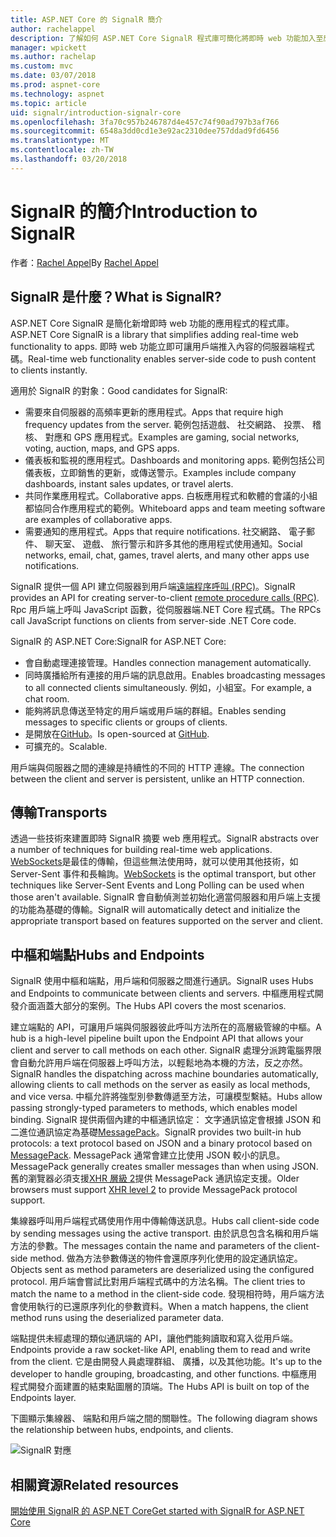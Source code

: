 ```yaml
---
title: ASP.NET Core 的 SignalR 簡介
author: rachelappel
description: 了解如何 ASP.NET Core SignalR 程式庫可簡化將即時 web 功能加入至應用程式。
manager: wpickett
ms.author: rachelap
ms.custom: mvc
ms.date: 03/07/2018
ms.prod: aspnet-core
ms.technology: aspnet
ms.topic: article
uid: signalr/introduction-signalr-core
ms.openlocfilehash: 3fa70c957b246787d4e457c74f90ad797b3af766
ms.sourcegitcommit: 6548a3dd0cd1e3e92ac2310dee757ddad9fd6456
ms.translationtype: MT
ms.contentlocale: zh-TW
ms.lasthandoff: 03/20/2018
---
```

# <a name="introduction-to-signalr"></a><span data-ttu-id="a9d6e-103">SignalR 的簡介</span><span class="sxs-lookup"><span data-stu-id="a9d6e-103">Introduction to SignalR</span></span>

<span data-ttu-id="a9d6e-104">作者：[Rachel Appel](https://twitter.com/rachelappel)</span><span class="sxs-lookup"><span data-stu-id="a9d6e-104">By [Rachel Appel](https://twitter.com/rachelappel)</span></span>

## <a name="what-is-signalr"></a><span data-ttu-id="a9d6e-105">SignalR 是什麼？</span><span class="sxs-lookup"><span data-stu-id="a9d6e-105">What is SignalR?</span></span>

<span data-ttu-id="a9d6e-106">ASP.NET Core SignalR 是簡化新增即時 web 功能的應用程式的程式庫。</span><span class="sxs-lookup"><span data-stu-id="a9d6e-106">ASP.NET Core SignalR is a library that simplifies adding real-time web functionality to apps.</span></span> <span data-ttu-id="a9d6e-107">即時 web 功能立即可讓用戶端推入內容的伺服器端程式碼。</span><span class="sxs-lookup"><span data-stu-id="a9d6e-107">Real-time web functionality enables server-side code to push content to clients instantly.</span></span>

<span data-ttu-id="a9d6e-108">適用於 SignalR 的對象：</span><span class="sxs-lookup"><span data-stu-id="a9d6e-108">Good candidates for SignalR:</span></span>

* <span data-ttu-id="a9d6e-109">需要來自伺服器的高頻率更新的應用程式。</span><span class="sxs-lookup"><span data-stu-id="a9d6e-109">Apps that require high frequency updates from the server.</span></span> <span data-ttu-id="a9d6e-110">範例包括遊戲、 社交網路、 投票、 稽核、 對應和 GPS 應用程式。</span><span class="sxs-lookup"><span data-stu-id="a9d6e-110">Examples are gaming, social networks, voting, auction, maps, and GPS apps.</span></span>
* <span data-ttu-id="a9d6e-111">儀表板和監視的應用程式。</span><span class="sxs-lookup"><span data-stu-id="a9d6e-111">Dashboards and monitoring apps.</span></span> <span data-ttu-id="a9d6e-112">範例包括公司儀表板，立即銷售的更新，或傳送警示。</span><span class="sxs-lookup"><span data-stu-id="a9d6e-112">Examples include company dashboards, instant sales updates, or travel alerts.</span></span>
* <span data-ttu-id="a9d6e-113">共同作業應用程式。</span><span class="sxs-lookup"><span data-stu-id="a9d6e-113">Collaborative apps.</span></span> <span data-ttu-id="a9d6e-114">白板應用程式和軟體的會議的小組都協同合作應用程式的範例。</span><span class="sxs-lookup"><span data-stu-id="a9d6e-114">Whiteboard apps and team meeting software are examples of collaborative apps.</span></span>
* <span data-ttu-id="a9d6e-115">需要通知的應用程式。</span><span class="sxs-lookup"><span data-stu-id="a9d6e-115">Apps that require notifications.</span></span> <span data-ttu-id="a9d6e-116">社交網路、 電子郵件、 聊天室、 遊戲、 旅行警示和許多其他的應用程式使用通知。</span><span class="sxs-lookup"><span data-stu-id="a9d6e-116">Social networks, email, chat, games, travel alerts, and many other apps use notifications.</span></span>

<span data-ttu-id="a9d6e-117">SignalR 提供一個 API 建立伺服器到用戶端[遠端程序呼叫 (RPC)](https://wikipedia.org/wiki/Remote_procedure_call)。</span><span class="sxs-lookup"><span data-stu-id="a9d6e-117">SignalR provides an API for creating server-to-client [remote procedure calls (RPC)](https://wikipedia.org/wiki/Remote_procedure_call).</span></span> <span data-ttu-id="a9d6e-118">Rpc 用戶端上呼叫 JavaScript 函數，從伺服器端.NET Core 程式碼。</span><span class="sxs-lookup"><span data-stu-id="a9d6e-118">The RPCs call JavaScript functions on clients from server-side .NET Core code.</span></span>

<span data-ttu-id="a9d6e-119">SignalR 的 ASP.NET Core:</span><span class="sxs-lookup"><span data-stu-id="a9d6e-119">SignalR for ASP.NET Core:</span></span>

* <span data-ttu-id="a9d6e-120">會自動處理連接管理。</span><span class="sxs-lookup"><span data-stu-id="a9d6e-120">Handles connection management automatically.</span></span>
* <span data-ttu-id="a9d6e-121">同時廣播給所有連接的用戶端的訊息啟用。</span><span class="sxs-lookup"><span data-stu-id="a9d6e-121">Enables broadcasting messages to all connected clients simultaneously.</span></span> <span data-ttu-id="a9d6e-122">例如，小組室。</span><span class="sxs-lookup"><span data-stu-id="a9d6e-122">For example, a chat room.</span></span>
* <span data-ttu-id="a9d6e-123">能夠將訊息傳送至特定的用戶端或用戶端的群組。</span><span class="sxs-lookup"><span data-stu-id="a9d6e-123">Enables sending messages to specific clients or groups of clients.</span></span>
* <span data-ttu-id="a9d6e-124">是開放在[GitHub](https://github.com/aspnet/signalr)。</span><span class="sxs-lookup"><span data-stu-id="a9d6e-124">Is open-sourced at [GitHub](https://github.com/aspnet/signalr).</span></span>
* <span data-ttu-id="a9d6e-125">可擴充的。</span><span class="sxs-lookup"><span data-stu-id="a9d6e-125">Scalable.</span></span>

<span data-ttu-id="a9d6e-126">用戶端與伺服器之間的連線是持續性的不同的 HTTP 連線。</span><span class="sxs-lookup"><span data-stu-id="a9d6e-126">The connection between the client and server is persistent, unlike an HTTP connection.</span></span>

## <a name="transports"></a><span data-ttu-id="a9d6e-127">傳輸</span><span class="sxs-lookup"><span data-stu-id="a9d6e-127">Transports</span></span>

<span data-ttu-id="a9d6e-128">透過一些技術來建置即時 SignalR 摘要 web 應用程式。</span><span class="sxs-lookup"><span data-stu-id="a9d6e-128">SignalR abstracts over a number of techniques for building real-time web applications.</span></span> <span data-ttu-id="a9d6e-129">[WebSockets](https://tools.ietf.org/html/rfc7118)是最佳的傳輸，但這些無法使用時，就可以使用其他技術，如 Server-Sent 事件和長輪詢。</span><span class="sxs-lookup"><span data-stu-id="a9d6e-129">[WebSockets](https://tools.ietf.org/html/rfc7118) is the optimal transport, but other techniques like Server-Sent Events and Long Polling can be used when those aren't available.</span></span> <span data-ttu-id="a9d6e-130">SignalR 會自動偵測並初始化適當伺服器和用戶端上支援的功能為基礎的傳輸。</span><span class="sxs-lookup"><span data-stu-id="a9d6e-130">SignalR will automatically detect and initialize the appropriate transport based on features supported on the server and client.</span></span>

## <a name="hubs-and-endpoints"></a><span data-ttu-id="a9d6e-131">中樞和端點</span><span class="sxs-lookup"><span data-stu-id="a9d6e-131">Hubs and Endpoints</span></span>

<span data-ttu-id="a9d6e-132">SignalR 使用中樞和端點，用戶端和伺服器之間進行通訊。</span><span class="sxs-lookup"><span data-stu-id="a9d6e-132">SignalR uses Hubs and Endpoints to communicate between clients and servers.</span></span> <span data-ttu-id="a9d6e-133">中樞應用程式開發介面涵蓋大部分的案例。</span><span class="sxs-lookup"><span data-stu-id="a9d6e-133">The Hubs API covers the most scenarios.</span></span>

<span data-ttu-id="a9d6e-134">建立端點的 API，可讓用戶端與伺服器彼此呼叫方法所在的高層級管線的中樞。</span><span class="sxs-lookup"><span data-stu-id="a9d6e-134">A hub is a high-level pipeline built upon the Endpoint API that allows your client and server to call methods on each other.</span></span> <span data-ttu-id="a9d6e-135">SignalR 處理分派跨電腦界限會自動允許用戶端在伺服器上呼叫方法，以輕鬆地為本機的方法，反之亦然。</span><span class="sxs-lookup"><span data-stu-id="a9d6e-135">SignalR handles the dispatching across machine boundaries automatically, allowing clients to call methods on the server as easily as local methods, and vice versa.</span></span> <span data-ttu-id="a9d6e-136">中樞允許將強型別參數傳遞至方法，可讓模型繫結。</span><span class="sxs-lookup"><span data-stu-id="a9d6e-136">Hubs allow passing strongly-typed parameters to methods, which enables model binding.</span></span> <span data-ttu-id="a9d6e-137">SignalR 提供兩個內建的中樞通訊協定： 文字通訊協定會根據 JSON 和二進位通訊協定為基礎[MessagePack](https://msgpack.org/)。</span><span class="sxs-lookup"><span data-stu-id="a9d6e-137">SignalR provides two built-in hub protocols: a text protocol based on JSON and a binary protocol based on [MessagePack](https://msgpack.org/).</span></span>  <span data-ttu-id="a9d6e-138">MessagePack 通常會建立比使用 JSON 較小的訊息。</span><span class="sxs-lookup"><span data-stu-id="a9d6e-138">MessagePack generally creates smaller messages than when using JSON.</span></span> <span data-ttu-id="a9d6e-139">舊的瀏覽器必須支援[XHR 層級 2](https://caniuse.com/#feat=xhr2)提供 MessagePack 通訊協定支援。</span><span class="sxs-lookup"><span data-stu-id="a9d6e-139">Older browsers must support [XHR level 2](https://caniuse.com/#feat=xhr2) to provide MessagePack protocol support.</span></span>

<span data-ttu-id="a9d6e-140">集線器呼叫用戶端程式碼使用作用中傳輸傳送訊息。</span><span class="sxs-lookup"><span data-stu-id="a9d6e-140">Hubs call client-side code by sending messages using the active transport.</span></span> <span data-ttu-id="a9d6e-141">由於訊息包含名稱和用戶端方法的參數。</span><span class="sxs-lookup"><span data-stu-id="a9d6e-141">The messages contain the name and parameters of the client-side method.</span></span> <span data-ttu-id="a9d6e-142">做為方法參數傳送的物件會還原序列化使用的設定通訊協定。</span><span class="sxs-lookup"><span data-stu-id="a9d6e-142">Objects sent as method parameters are deserialized using the configured protocol.</span></span> <span data-ttu-id="a9d6e-143">用戶端會嘗試比對用戶端程式碼中的方法名稱。</span><span class="sxs-lookup"><span data-stu-id="a9d6e-143">The client tries to match the name to a method in the client-side code.</span></span> <span data-ttu-id="a9d6e-144">發現相符時，用戶端方法會使用執行的已還原序列化的參數資料。</span><span class="sxs-lookup"><span data-stu-id="a9d6e-144">When a match happens, the client method runs using the deserialized parameter data.</span></span>

<span data-ttu-id="a9d6e-145">端點提供未經處理的類似通訊端的 API，讓他們能夠讀取和寫入從用戶端。</span><span class="sxs-lookup"><span data-stu-id="a9d6e-145">Endpoints provide a raw socket-like API, enabling them to read and write from the client.</span></span> <span data-ttu-id="a9d6e-146">它是由開發人員處理群組、 廣播，以及其他功能。</span><span class="sxs-lookup"><span data-stu-id="a9d6e-146">It's up to the developer to handle grouping, broadcasting, and other functions.</span></span> <span data-ttu-id="a9d6e-147">中樞應用程式開發介面建置的結束點圖層的頂端。</span><span class="sxs-lookup"><span data-stu-id="a9d6e-147">The Hubs API is built on top of the Endpoints layer.</span></span>

<span data-ttu-id="a9d6e-148">下圖顯示集線器、 端點和用戶端之間的關聯性。</span><span class="sxs-lookup"><span data-stu-id="a9d6e-148">The following diagram shows the relationship between hubs, endpoints, and clients.</span></span>

![SignalR 對應](introduction-signalr-core/_static/signalr-core-architecture.png)

## <a name="related-resources"></a><span data-ttu-id="a9d6e-150">相關資源</span><span class="sxs-lookup"><span data-stu-id="a9d6e-150">Related resources</span></span>

[<span data-ttu-id="a9d6e-151">開始使用 SignalR 的 ASP.NET Core</span><span class="sxs-lookup"><span data-stu-id="a9d6e-151">Get started with SignalR for ASP.NET Core</span></span>](xref:signalr/get-started-signalr-core)
